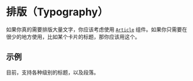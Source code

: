 # 排版（Typography）

如果你真的需要排版大量文字，你应该考虑使用 [`Article`](./article) 组件。如果你只需要在很少的地方使用，比如某个卡片的标题，那你应该用这个。

## 示例

目前，支持各种级别的标题，以及段落。

<Demo name="Typography" />
